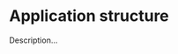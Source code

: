 <!-- ======================================================================
--- Search engine
title:          Application structure
keywords:       application, structure
description:    Default application structure in md-site-engine.
--- Menu system
order:          50
text:           Application structure
hidden:         false
umbel:          false
--- Page properties
id:             
document:       
layout:         layout-2-left
$-left:         #side-menu
--- Side menu
side-menu-root:     /documentation
side-menu-header:   Documentation
side-menu-top:      Introduction
side-menu-depth:    2
======================================================================= -->

# Application structure

Description...